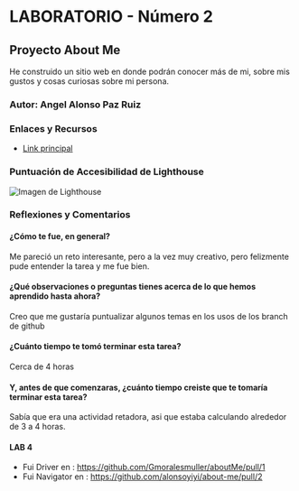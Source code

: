# LABORATORIO - Número 2

## Proyecto About Me

He construido un sitio web en donde podrán conocer más de mi, sobre mis gustos y cosas curiosas sobre mi persona.

### Autor: Angel Alonso Paz Ruiz

### Enlaces y Recursos

* [Link principal](./index.html)

### Puntuación de Accesibilidad de Lighthouse

![Imagen de Lighthouse](./img/Captura%20de%20pantalla%202024-04-11%20235227.png)

### Reflexiones y Comentarios

#### ¿Cómo te fue, en general?

Me pareció un reto interesante, pero a la vez muy creativo, pero felizmente pude entender la tarea y me fue bien.

#### ¿Qué observaciones o preguntas tienes acerca de lo que hemos aprendido hasta ahora?

Creo que me gustaría puntualizar algunos temas en los usos de los branch de github

#### ¿Cuánto tiempo te tomó terminar esta tarea?

Cerca de 4 horas

#### Y, antes de que comenzaras, ¿cuánto tiempo creiste que te tomaría terminar esta tarea?

Sabía que era una actividad retadora, asi que estaba calculando alrededor de 3 a 4 horas.

#### LAB 4

* Fui Driver en : <https://github.com/Gmoralesmuller/aboutMe/pull/1>
* Fui Navigator en : <https://github.com/alonsoyiyi/about-me/pull/2>
